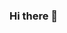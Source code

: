 ### Hi there 👋

<!--
**likelitchi/likelitchi** is a ✨ _special_ ✨ repository because its `README.md` (this file) appears on your GitHub profile.

[![Ivan's GitHub stats](https://github-readme-stats.vercel.app/api?username=likelitchi)](https://github.com/anuraghazra/github-readme-stats)

Here are some ideas to get you started:

- 🔭 I’m currently working on ...
- 🌱 I’m currently learning ...
- 👯 I’m looking to collaborate on ...
- 🤔 I’m looking for help with ...
- 💬 Ask me about ...
- 📫 How to reach me: ...
- 😄 Pronouns: ...
- ⚡ Fun fact: ...
-->
